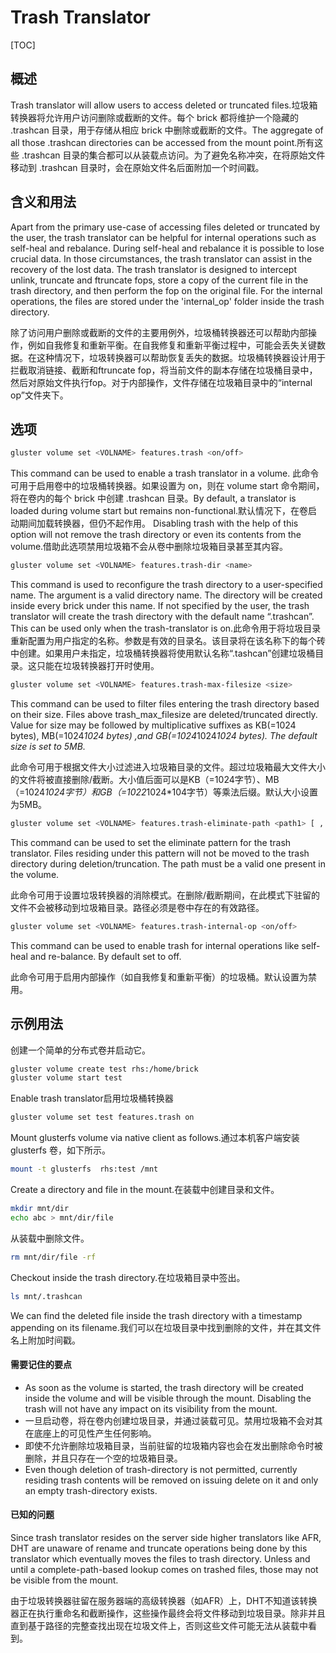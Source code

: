 # Trash Translator

[TOC]

## 概述

Trash translator will allow users to access deleted or truncated  files.垃圾箱转换器将允许用户访问删除或截断的文件。每个 brick 都将维护一个隐藏的 .trashcan 目录，用于存储从相应 brick 中删除或截断的文件。The aggregate of all those .trashcan directories can be accessed from the mount point.所有这些 .trashcan 目录的集合都可以从装载点访问。为了避免名称冲突，在将原始文件移动到 .trashcan 目录时，会在原始文件名后面附加一个时间戳。

## 含义和用法

Apart from the primary use-case of accessing files deleted or  truncated by the user, the trash translator can be helpful for internal  operations such as self-heal and rebalance. During self-heal and  rebalance it is possible to lose crucial data. In those circumstances,  the trash translator can assist in the recovery of the lost data. The  trash translator is designed to intercept unlink, truncate and ftruncate fops, store a copy of the current file in the trash directory, and then perform the fop on the original file. For the internal operations, the  files are stored under the 'internal_op' folder inside the trash  directory.

除了访问用户删除或截断的文件的主要用例外，垃圾桶转换器还可以帮助内部操作，例如自我修复和重新平衡。在自我修复和重新平衡过程中，可能会丢失关键数据。在这种情况下，垃圾转换器可以帮助恢复丢失的数据。垃圾桶转换器设计用于拦截取消链接、截断和ftruncate fop，将当前文件的副本存储在垃圾桶目录中，然后对原始文件执行fop。对于内部操作，文件存储在垃圾箱目录中的“internal  op”文件夹下。

## 选项

```bash
gluster volume set <VOLNAME> features.trash <on/off>
```

This command can be used to enable a trash translator in a volume. 此命令可用于启用卷中的垃圾桶转换器。如果设置为 on，则在 volume start 命令期间，将在卷内的每个 brick 中创建 .trashcan 目录。By default, a translator is  loaded during volume start but remains non-functional.默认情况下，在卷启动期间加载转换器，但仍不起作用。 Disabling trash  with the help of this option will not remove the trash directory or even its contents from the volume.借助此选项禁用垃圾箱不会从卷中删除垃圾箱目录甚至其内容。

```bash
gluster volume set <VOLNAME> features.trash-dir <name>
```

This command is used to reconfigure the trash directory to a  user-specified name. The argument is a valid directory name. The  directory will be created inside every brick under this name. If not  specified by the user, the trash translator will create the trash  directory with the default name “.trashcan”. This can be used only when  the trash-translator is on.此命令用于将垃圾目录重新配置为用户指定的名称。参数是有效的目录名。该目录将在该名称下的每个砖中创建。如果用户未指定，垃圾桶转换器将使用默认名称“.tashcan”创建垃圾桶目录。这只能在垃圾转换器打开时使用。

```bash
gluster volume set <VOLNAME> features.trash-max-filesize <size>
```

This command can be used to filter files entering the trash directory based on their size. Files above trash_max_filesize are  deleted/truncated directly. Value for size may be followed by  multiplicative suffixes as KB(=1024 bytes), MB(=1024*1024 bytes) ,and  GB(=1024*1024*1024 bytes). The default size is set to 5MB.*

此命令可用于根据文件大小过滤进入垃圾箱目录的文件。超过垃圾箱最大文件大小的文件将被直接删除/截断。大小值后面可以是KB（=1024字节）、MB（=1024*1024字节）和GB（=1022*1024*104字节）等乘法后缀。默认大小设置为5MB。

```bash
gluster volume set <VOLNAME> features.trash-eliminate-path <path1> [ , <path2> , . . . ]
```

This command can be used to set the eliminate pattern for the trash  translator. Files residing under this pattern will not be moved to the  trash directory during deletion/truncation. The path must be a valid one present in the volume.

此命令可用于设置垃圾转换器的消除模式。在删除/截断期间，在此模式下驻留的文件不会被移动到垃圾箱目录。路径必须是卷中存在的有效路径。

```bash
gluster volume set <VOLNAME> features.trash-internal-op <on/off>
```

This command can be used to enable trash for internal operations like self-heal and re-balance. By default set to off.

此命令可用于启用内部操作（如自我修复和重新平衡）的垃圾桶。默认设置为禁用。

## 示例用法

创建一个简单的分布式卷并启动它。

```bash
gluster volume create test rhs:/home/brick
gluster volume start test
```

Enable trash translator启用垃圾桶转换器

```bash
gluster volume set test features.trash on
```

Mount glusterfs volume via native client as follows.通过本机客户端安装 glusterfs 卷，如下所示。

```bash
mount -t glusterfs  rhs:test /mnt
```

Create a directory and file in the mount.在装载中创建目录和文件。

```bash
mkdir mnt/dir
echo abc > mnt/dir/file
```

从装载中删除文件。

```bash
rm mnt/dir/file -rf
```

Checkout inside the trash directory.在垃圾箱目录中签出。

```bash
ls mnt/.trashcan
```

We can find the deleted file inside the trash directory with a timestamp appending on its filename.我们可以在垃圾目录中找到删除的文件，并在其文件名上附加时间戳。

#### 需要记住的要点

- As soon as the volume is started, the trash directory will be  created inside the volume and will be visible through the mount.  Disabling the trash will not have any impact on its visibility from the  mount.
- 一旦启动卷，将在卷内创建垃圾目录，并通过装载可见。禁用垃圾箱不会对其在底座上的可见性产生任何影响。
- 即使不允许删除垃圾箱目录，当前驻留的垃圾箱内容也会在发出删除命令时被删除，并且只存在一个空的垃圾箱目录。
- Even though deletion of trash-directory is not permitted, currently  residing trash contents will be removed on issuing delete on it and only an empty trash-directory exists.

#### 已知的问题

Since trash translator resides on the server side higher translators  like AFR, DHT are unaware of rename and truncate operations being done  by this translator which eventually moves the files to trash directory.  Unless and until a complete-path-based lookup comes on trashed files,  those may not be visible from the mount.

由于垃圾转换器驻留在服务器端的高级转换器（如AFR）上，DHT不知道该转换器正在执行重命名和截断操作，这些操作最终会将文件移动到垃圾目录。除非并且直到基于路径的完整查找出现在垃圾文件上，否则这些文件可能无法从装载中看到。